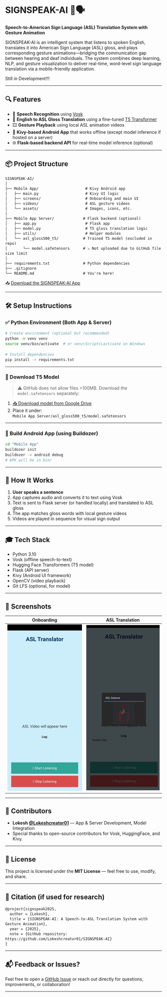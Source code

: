 # SIGNSPEAK-AI 🤟🗣️  
**Speech-to-American Sign Language (ASL) Translation System with Gesture Animation**

SIGNSPEAK-AI is an intelligent system that listens to spoken English, translates it into American Sign Language (ASL) gloss, and plays corresponding gesture animations—bridging the communication gap between hearing and deaf individuals. The system combines deep learning, NLP, and gesture visualization to deliver real-time, word-level sign language translation via a mobile-friendly application.

Still in Development!!!

---

## 🔍 Features

- 🎤 **Speech Recognition** using [Vosk](https://github.com/alphacep/vosk-api)
- 🤖 **English to ASL Gloss Translation** using a fine-tuned [T5 Transformer](https://huggingface.co/docs/transformers/model_doc/t5)
- 🎞️ **Gesture Playback** using local ASL animation videos
- 📱 **Kivy-based Android App** that works offline (except model inference if hosted on a server)
- 🌐 **Flask-based backend API** for real-time model inference (optional)

---

## 📦 Project Structure

```
SIGNSPEAK-AI/
│
├── Mobile App/                     # Kivy Android app
│   ├── main.py                     # Kivy UI logic
│   ├── screens/                    # Onboarding and main UI
│   ├── videos/                     # ASL gesture videos
│   └── assets/                     # Images, icons, etc.
│
├── Mobile App Server/             # Flask backend (optional)
│   ├── app.py                      # Flask app
│   ├── model.py                    # T5 gloss translation logic
│   ├── utils/                      # Helper modules
│   └── asl_gloss500_t5/           # Trained T5 model (excluded in repo)
│       └── model.safetensors      # ⚠️ Not uploaded due to GitHub file size limit
│
├── requirements.txt               # Python dependencies
├── .gitignore
└── README.md                      # You're here!
```

📥 [Download the SIGNSPEAK-AI App](https://mega.nz/file/hvdChS6Y#uwb_ayugaqa3JwC0a9NCaxo68J6Bu7O3BSazjC-Fn3U)

---

## 🛠️ Setup Instructions

### ✅ Python Environment (Both App & Server)

```bash
# Create environment (optional but recommended)
python -m venv venv
source venv/bin/activate  # or venv\Scripts\activate on Windows

# Install dependencies
pip install -r requirements.txt
```

---

### 🧠 Download T5 Model

> ⚠️ GitHub does not allow files >100MB. Download the `model.safetensors` separately:

1. [📥 Download model from Google Drive](https://drive.google.com/file/d/1cOjtZJYjlc2pQMVYVueTjK99NLds4VTx/view?usp=sharing)
2. Place it under:  
   `Mobile App Server/asl_gloss500_t5/model.safetensors`

---


### 📱 Build Android App (using Buildozer)

```bash
cd "Mobile App"
buildozer init
buildozer -v android debug
# APK will be in bin/
```

---

## 🚀 How It Works

1. **User speaks a sentence**
2. App captures audio and converts it to text using Vosk
3. Text is sent to Flask server (or handled locally) and translated to ASL gloss
4. The app matches gloss words with local gesture videos
5. Videos are played in sequence for visual sign output

---

## 🎓 Tech Stack

- Python 3.10
- Vosk (offline speech-to-text)
- Hugging Face Transformers (T5 model)
- Flask (API server)
- Kivy (Android UI framework)
- OpenCV (video playback)
- Git LFS (optional, for model)

---

## 📱 Screenshots

| Onboarding | ASL Translation |
|-----------|----------------|
| ![screen1](assets/onboarding1.png) | ![screen2](assets/appscreen.png) |

---

## 🤝 Contributors

- **Lokesh [@Lokeshcreator01](https://github.com/Lokeshcreator01)** — App & Server Development, Model Integration
- Special thanks to open-source contributors for Vosk, HuggingFace, and Kivy.

---

## 📜 License

This project is licensed under the **MIT License** — feel free to use, modify, and share.

---

## 📝 Citation (if used for research)

```
@project{signspeak2025,
  author = {Lokesh},
  title = {SIGNSPEAK-AI: A Speech-to-ASL Translation System with Gesture Animation},
  year = {2025},
  note = {GitHub repository: https://github.com/Lokeshcreator01/SIGNSPEAK-AI}
}
```

---

## 📬 Feedback or Issues?

Feel free to open a [GitHub Issue](https://github.com/Lokeshcreator01/SIGNSPEAK-AI/issues) or reach out directly for questions, improvements, or collaboration!

---
